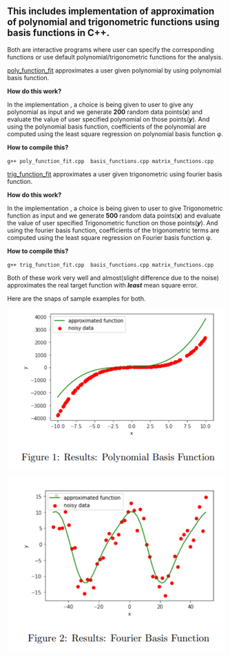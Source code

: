 ## This includes implementation of approximation of polynomial and trigonometric functions using basis functions in C++.

Both are interactive programs where user can specify the corresponding functions or use default polynomial/trigonometric functions for the analysis.


[poly_function_fit](https://github.com/Poojan-ml/Algorithms/blob/Poojan-ml-patch-1/basis_function_approximation/poly_function_fit.cpp) approximates a user given polynomial by using polynomial basis function.

**How do this work?**

In the implementation , a choice is being given to user to give any polynomial as input and we generate **200** random data points(**_x_**) and evaluate the
value of user specified polynomial on those points(**_y_**). And using the polynomial basis function, coefficients of the polynomial are computed using the least square regression on polynomial basis function φ. 


**How to compile this?** 

`g++ poly_function_fit.cpp  basis_functions.cpp matrix_functions.cpp`


[trig_function_fit](https://github.com/Poojan-ml/Algorithms/blob/Poojan-ml-patch-1/basis_function_approximation/trig_function_fit.cpp) approximates a user given trigonometric using fourier basis function.

**How do this work?**

In the implementation , a choice is being given to user to give Trigonometric function as input and we generate **500** random data points(**_x_**) and evaluate the
value of user specified Trigonometric function on those points(**_y_**). And using the fourier basis function, coefficients of the trigonometric terms are computed using the least square regression on Fourier basis function φ. 

**How to compile this?** 

`g++ trig_function_fit.cpp  basis_functions.cpp matrix_functions.cpp`

Both of these work very well and almost(slight difference due to the noise) approximates the real target function with **_least_** mean square error. 

Here are the snaps of sample examples for both.

![](https://github.com/Poojan-ml/Algorithms/blob/Poojan-ml-patch-1/basis_function_approximation/poly_snap.PNG?raw=true)

![](https://github.com/Poojan-ml/Algorithms/blob/Poojan-ml-patch-1/basis_function_approximation/trigo_snap.PNG?raw=true)



